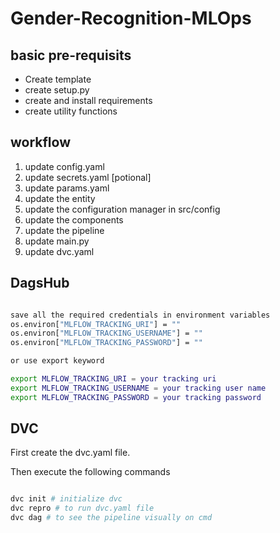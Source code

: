 # Gender-Recognition-MLOps

## basic pre-requisits
- Create template
- create setup.py
- create and install requirements
- create utility functions

## workflow
1. update config.yaml
2. update secrets.yaml [potional]
3. update params.yaml
4. update the entity
5. update the configuration manager in src/config
6. update the components
7. update the pipeline
8. update main.py
9. update dvc.yaml

## DagsHub

```bash

save all the required credentials in environment variables
os.environ["MLFLOW_TRACKING_URI"] = ""
os.environ["MLFLOW_TRACKING_USERNAME"] = ""
os.environ["MLFLOW_TRACKING_PASSWORD"] = ""

or use export keyword

export MLFLOW_TRACKING_URI = your tracking uri
export MLFLOW_TRACKING_USERNAME = your tracking user name
export MLFLOW_TRACKING_PASSWORD = your tracking password

```

## DVC

First create the dvc.yaml file.

Then execute the following commands

```bash

dvc init # initialize dvc
dvc repro # to run dvc.yaml file
dvc dag # to see the pipeline visually on cmd

```